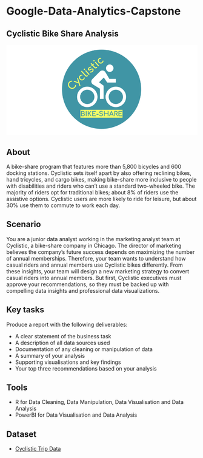 # Google-Data-Analytics-Capstone

## Cyclistic Bike Share Analysis

<p align = "center">
  <img src="https://github.com/amirsyml/google-data-analytics-capstone-project/blob/main/Misc/Cyclistic-logo.png">

## About
  
A bike-share program that features more than 5,800 bicycles and 600 docking stations. Cyclistic sets itself apart by also offering reclining bikes, hand tricycles, and cargo bikes, making bike-share more inclusive to people with disabilities and riders who can’t use a standard two-wheeled bike. The majority of riders opt for traditional bikes; about 8% of riders use the assistive options. Cyclistic users are more likely to ride for leisure, but about 30% use them to commute to work each day.

## Scenario
  
You are a junior data analyst working in the marketing analyst team at Cyclistic, a bike-share company in Chicago. The director of marketing believes the company’s future success depends on maximizing the number of annual memberships. Therefore, your team wants to understand how casual riders and annual members use Cyclistic bikes differently. From these insights, your team will design a new marketing strategy to convert casual riders into annual members. But first, Cyclistic executives must approve your recommendations, so they must be backed up with compelling data insights and professional data visualizations.

## Key tasks
  
Produce a report with the following deliverables:
* A clear statement of the business task
* A description of all data sources used
* Documentation of any cleaning or manipulation of data
* A summary of your analysis
* Supporting visualisations and key findings
* Your top three recommendations based on your analysis
  
## Tools
  
* R for Data Cleaning, Data Manipulation, Data Visualisation and Data Analysis
* PowerBI for Data Visualisation and Data Analysis
  
## Dataset
  
* [Cyclistic Trip Data](https://divvy-tripdata.s3.amazonaws.com/index.html)
